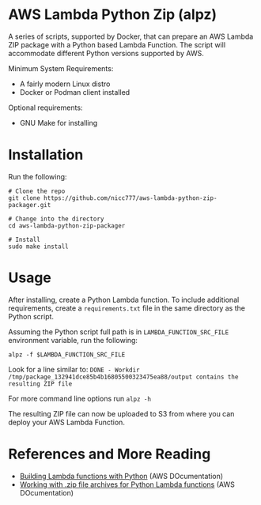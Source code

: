 # AWS Lambda Python Zip (alpz)

A series of scripts, supported by Docker, that can prepare an AWS Lambda ZIP package with a Python based Lambda Function. The script will accommodate different Python versions supported by AWS.

Minimum System Requirements:

* A fairly modern Linux distro
* Docker or Podman client installed

Optional requirements:

* GNU Make for installing

# Installation

Run the following:

```shell
# Clone the repo
git clone https://github.com/nicc777/aws-lambda-python-zip-packager.git

# Change into the directory
cd aws-lambda-python-zip-packager

# Install
sudo make install
```

# Usage

After installing, create a Python Lambda function. To include additional requirements, create a `requirements.txt` file in the same directory as the Python script.

Assuming the Python script full path is in `LAMBDA_FUNCTION_SRC_FILE` environment variable, run the following:

```shell
alpz -f $LAMBDA_FUNCTION_SRC_FILE
```

Look for a line  similar to: `DONE - Workdir /tmp/package_132941dce85b4b16805500323475ea88/output contains the resulting ZIP file`

For more command line options run `alpz -h`

The resulting ZIP file can now be uploaded to S3 from where you can deploy your AWS Lambda Function.

# References and More Reading

* [Building Lambda functions with Python](https://docs.aws.amazon.com/lambda/latest/dg/lambda-python.html) (AWS DOcumentation)
* [Working with .zip file archives for Python Lambda functions](https://docs.aws.amazon.com/lambda/latest/dg/python-package.html) (AWS DOcumentation)



